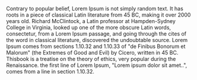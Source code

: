 Contrary to popular belief, Lorem Ipsum is
not simply random text. It has roots in a
piece of classical Latin literature from 45
BC, making it over 2000 years old. Richard
McClintock, a Latin professor at
Hampden-Sydney College in Virginia, looked 
up one of the more obscure Latin words,
consectetur, from a Lorem Ipsum passage,
and going through the cites of the word in
classical literature, discovered the
undoubtable source. Lorem Ipsum comes from
sections 1.10.32 and 1.10.33 of "de Finibus
Bonorum et Malorum" (the Extremes of Good
and Evil) by Cicero, written in 45 BC.
Thisbook is a treatise on the theory of
ethics, very popular during the
Renaissance. the first line of Lorem Ipsum,
"Lorem ipsum dolor sit amet..", comes from
a line in section 1.10.32.